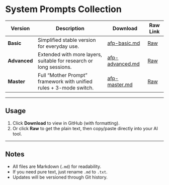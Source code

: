 # System Prompts Collection

| Version      | Description                                                        | Download                             | Raw Link                                                                                   |
| ------------ | ------------------------------------------------------------------ | ------------------------------------ | ------------------------------------------------------------------------------------------ |
| **Basic**    | Simplified stable version for everyday use.                        | [afp-basic.md](./afp-basic.md)       | [Raw](https://raw.githubusercontent.com/huikai79/REPO/main/system-prompts/afp-basic.md)    |
| **Advanced** | Extended with more layers, suitable for research or long sessions. | [afp-advanced.md](./afp-advanced.md) | [Raw](https://raw.githubusercontent.com/huikai79/REPO/main/system-prompts/afp-advanced.md) |
| **Master**   | Full “Mother Prompt” framework with unified rules + 3-mode switch. | [afp-master.md](./afp-master.md)     | [Raw](https://raw.githubusercontent.com/huikai79/REPO/main/system-prompts/afp-master.md)   |

---

## Usage

1. Click **Download** to view in GitHub (with formatting).
2. Or click **Raw** to get the plain text, then copy/paste directly into your AI tool.

---

## Notes

* All files are Markdown (`.md`) for readability.
* If you need pure text, just rename `.md` to `.txt`.
* Updates will be versioned through Git history.

